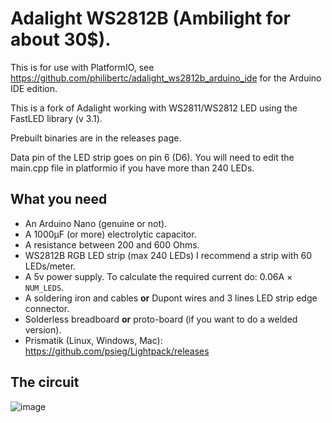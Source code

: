 # Adalight WS2812B (Ambilight for about 30$).
This is for use with PlatformIO, see https://github.com/philibertc/adalight_ws2812b_arduino_ide for the Arduino IDE edition.

This is a fork of Adalight working with WS2811/WS2812 LED using the FastLED library (v 3.1).

Prebuilt binaries are in the releases page.

Data pin of the LED strip goes on pin 6 (D6). You will need to edit the main.cpp file in platformio if you have more than 240 LEDs.

## What you need
- An Arduino Nano (genuine or not).
- A 1000µF (or more) electrolytic capacitor.
- A resistance between 200 and 600 Ohms.
- WS2812B RGB LED strip (max 240 LEDs) I recommend a strip with 60 LEDs/meter.
- A 5v power supply. To calculate the required current do: 0.06A × `NUM_LEDS`.
- A soldering iron and cables **or** Dupont wires and 3 lines LED strip edge connector.
- Solderless breadboard **or** proto-board (if you want to do a welded version).
- Prismatik (Linux, Windows, Mac): https://github.com/psieg/Lightpack/releases

## The circuit
![image](https://user-images.githubusercontent.com/57588282/112463052-12ffd680-8d62-11eb-84cc-00eae1426d71.png)

